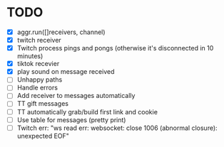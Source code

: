 # TODO

- [x] aggr.run([]receivers, channel)
- [x] twitch receiver
- [x] Twitch process pings and pongs (otherwise it's disconnected in 10 minutes)
- [x] tiktok recevier
- [x] play sound on message received
- [ ] Unhappy paths
- [ ] Handle errors
- [ ] Add receiver to messages automatically
- [ ] TT gift messages
- [ ] TT automatically grab/build first link and cookie
- [ ] Use table for messages (pretty print)
- [ ] Twitch err: "ws read err: websocket: close 1006 (abnormal closure): unexpected EOF"
